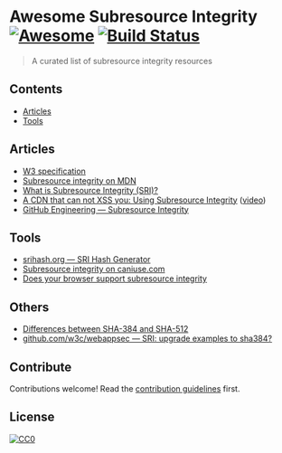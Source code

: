 # Awesome Subresource Integrity [![Awesome](https://cdn.rawgit.com/sindresorhus/awesome/d7305f38d29fed78fa85652e3a63e154dd8e8829/media/badge.svg)](https://github.com/sindresorhus/awesome) [![Build Status](https://travis-ci.org/rishabhsrao/awesome-subresource-integrity.svg?branch=master)](https://travis-ci.org/rishabhsrao/awesome-subresource-integrity)

> A curated list of subresource integrity resources


## Contents

- [Articles](#articles)
- [Tools](#tools)


## Articles

- [W3 specification](https://www.w3.org/TR/SRI/)
- [Subresource integrity on MDN](https://developer.mozilla.org/en-US/docs/Web/Security/Subresource_Integrity)
- [What is Subresource Integrity (SRI)?](https://www.maxcdn.com/one/visual-glossary/subresource-integrity/)
- [A CDN that can not XSS you: Using Subresource Integrity](https://frederik-braun.com/using-subresource-integrity.html) ([video](https://www.youtube.com/watch?v=JOcpIF047xs))
- [GitHub Engineering — Subresource Integrity](https://githubengineering.com/subresource-integrity/)


## Tools

- [srihash.org — SRI Hash Generator](https://www.srihash.org)
- [Subresource integrity on caniuse.com](http://caniuse.com/#feat=subresource-integrity)
- [Does your browser support subresource integrity](http://w3c-test.org/subresource-integrity/subresource-integrity.sub.html)


## Others

- [Differences between SHA-384 and SHA-512](https://stackoverflow.com/questions/10061532/why-chose-sha512-over-sha384)
- [github.com/w3c/webappsec — SRI: upgrade examples to sha384?](https://github.com/w3c/webappsec/issues/477)

## Contribute

Contributions welcome! Read the [contribution guidelines](contributing.md) first.


## License

[![CC0](https://mirrors.creativecommons.org/presskit/buttons/88x31/svg/cc-zero.svg)](https://creativecommons.org/publicdomain/zero/1.0/)

